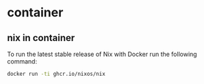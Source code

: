 # container

## nix in container

To run the latest stable release of Nix with Docker run the following command:

```sh
docker run -ti ghcr.io/nixos/nix
```
